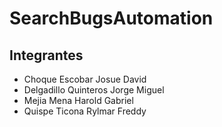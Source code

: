 # SearchBugsAutomation

## Integrantes

- Choque Escobar Josue David
- Delgadillo Quinteros Jorge Miguel
- Mejia Mena Harold Gabriel
- Quispe Ticona Rylmar Freddy
